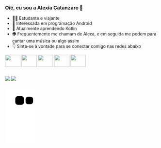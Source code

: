  ### Oiê, eu sou a Alexia Catanzaro 🧠 



- 🐱‍👤 Estudante e viajante
- 👾 Interessada em programação Android 
- 🔮 Atualmente aprendendo Kotlin
- 👽 Frequentemente me chamam de Alexa, e em seguida me pedem para cantar uma música ou algo assim
- 👇 Sinta-se à vontade para se conectar comigo nas redes abaixo 


<div/>
<img align="center"  height="40" width="50"   <img src="https://cdn.jsdelivr.net/gh/devicons/devicon/icons/java/java-plain-wordmark.svg" /> 
<img align="center"  height="40" width="50"   <img src="https://cdn.jsdelivr.net/gh/devicons/devicon/icons/html5/html5-original.svg" />
<img align="center"  height="40" width="50"   <img src="https://cdn.jsdelivr.net/gh/devicons/devicon/icons/css3/css3-original.svg" />    
<img align="center"  height="40" width="50"   <img src="https://cdn.jsdelivr.net/gh/devicons/devicon/icons/javascript/javascript-original.svg" />    
<img align="center"  height="40" width="50"   <img src="https://cdn.jsdelivr.net/gh/devicons/devicon/icons/adonisjs/adonisjs-original.svg" />

         
          
            



            
          
##

<div> 
  <a href="https://www.instagram.com/catanzaroalexia/?next=%2F" target="_blank"><img src="https://img.shields.io/badge/Instagram-E4405F?style=for-the-badge&logo=instagram&logoColor=white"></a>
  <a href="https://www.linkedin.com/in/alexia-catanzaro-93855a23a/" target="_blank"><img src="https://img.shields.io/badge/LinkedIn-0077B5?style=for-the-badge&logo=linkedin&logoColor=white" target="_blank"></a>   
  
           
   ![Snake animation](https://github.com/alexiacatanzaro/alexiacatanzaro/blob/output/github-contribution-grid-snake.svg)
               
       
          
          
